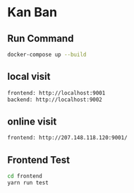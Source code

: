 # Kan Ban

## Run Command

```bash
docker-compose up --build
```

## local visit

```bash
frontend: http://localhost:9001
backend: http://localhost:9002
```

## online visit

```bash
frontend: http://207.148.118.120:9001/
```

## Frontend Test

```bash
cd frontend
yarn run test
```
